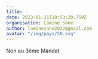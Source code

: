 ```yaml
---
title: 
date: 2023-01-31T19:53:20.759Z
organisation: Lamine Sane
author: laminesane2022@gmail.com 
avatar: "/img/pays/SN.svg"
---
```


Non au 3ème Mandat 